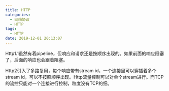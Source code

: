 ```yaml
---
title: HTTP
categories:
  - 网络协议
  - HTTP
tags:
  - HTTP
date: 2019-12-01 20:13:07
---
```




Http1.1虽然有着pipeline，但响应和请求还是按顺序出现的。如果前面的响应阻塞了，后面的响应也会跟着阻塞。

 <!-- more --> 

Http2引入了多路复用，每个响应带有stream id，一个连接里可以穿插着多个stream id，可以不按照顺序出现。Http流量控制可以对单个stream进行。而TCP的流控只能对一个连接进行控制，粒度没有TCP的细。

